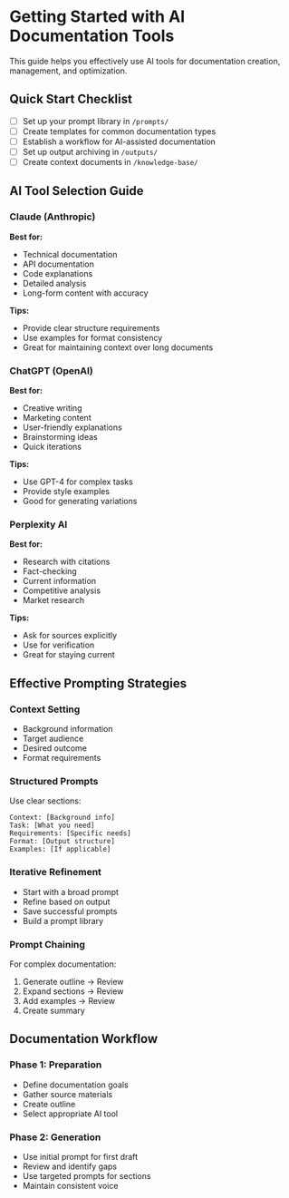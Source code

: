 # Getting Started with AI Documentation Tools

This guide helps you effectively use AI tools for documentation creation, management, and optimization.

## Quick Start Checklist

- [ ] Set up your prompt library in `/prompts/`
- [ ] Create templates for common documentation types
- [ ] Establish a workflow for AI-assisted documentation
- [ ] Set up output archiving in `/outputs/`
- [ ] Create context documents in `/knowledge-base/`

## AI Tool Selection Guide

### Claude (Anthropic)

**Best for:**
- Technical documentation
- API documentation
- Code explanations
- Detailed analysis
- Long-form content with accuracy

**Tips:**
- Provide clear structure requirements
- Use examples for format consistency
- Great for maintaining context over long documents

### ChatGPT (OpenAI)

**Best for:**
- Creative writing
- Marketing content
- User-friendly explanations
- Brainstorming ideas
- Quick iterations

**Tips:**
- Use GPT-4 for complex tasks
- Provide style examples
- Good for generating variations

### Perplexity AI

**Best for:**
- Research with citations
- Fact-checking
- Current information
- Competitive analysis
- Market research

**Tips:**
- Ask for sources explicitly
- Use for verification
- Great for staying current

## Effective Prompting Strategies

### Context Setting

- Background information
- Target audience
- Desired outcome
- Format requirements

### Structured Prompts

Use clear sections:

```
Context: [Background info]
Task: [What you need]
Requirements: [Specific needs]
Format: [Output structure]
Examples: [If applicable]
```

### Iterative Refinement

- Start with a broad prompt
- Refine based on output
- Save successful prompts
- Build a prompt library

### Prompt Chaining

For complex documentation:

1.  Generate outline → Review
2.  Expand sections → Review
3.  Add examples → Review
4.  Create summary

## Documentation Workflow

### Phase 1: Preparation

- Define documentation goals
- Gather source materials
- Create outline
- Select appropriate AI tool

### Phase 2: Generation

- Use initial prompt for first draft
- Review and identify gaps
- Use targeted prompts for sections
- Maintain consistent voice
